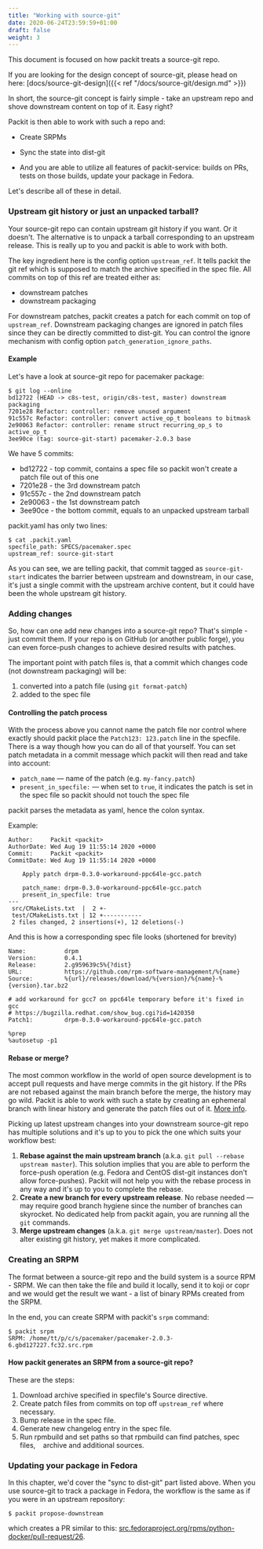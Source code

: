 ```yaml
---
title: "Working with source-git"
date: 2020-06-24T23:59:59+01:00
draft: false
weight: 3
---
```

This document is focused on how packit treats a source-git repo.

If you are looking for the design concept of source-git, please head on here:
[docs/source-git-design]({{< ref "/docs/source-git/design.md" >}})

In short, the source-git concept is fairly simple - take an upstream repo and shove
downstream content on top of it. Easy right?

Packit is then able to work with such a repo and:

* Create SRPMs

* Sync the state into dist-git

* And you are able to utilize all features of packit-service: builds on PRs,
  tests on those builds, update your package in Fedora.

Let's describe all of these in detail.


### Upstream git history or just an unpacked tarball?

Your source-git repo can contain upstream git history if you want. Or it
doesn't. The alternative is to unpack a tarball corresponding to an upstream
release. This is really up to you and packit is able to work with both.

The key ingredient here is the config option `upstream_ref`. It tells packit
the git ref which is supposed to match the archive specified in the spec file.
All commits on top of this ref are treated either as:

* downstream patches
* downstream packaging

For downstream patches, packit creates a patch for each commit on top of
`upstream_ref`. Downstream packaging changes are ignored in patch files since
they can be directly committed to dist-git. You can control the ignore
mechanism with config option `patch_generation_ignore_paths`.


#### Example

Let's have a look at source-git repo for pacemaker package:
```
$ git log --online
bd12722 (HEAD -> c8s-test, origin/c8s-test, master) downstream packaging
7201e28 Refactor: controller: remove unused argument
91c557c Refactor: controller: convert active_op_t booleans to bitmask
2e90063 Refactor: controller: rename struct recurring_op_s to active_op_t
3ee90ce (tag: source-git-start) pacemaker-2.0.3 base
```

We have 5 commits:
* bd12722 - top commit, contains a spec file so packit won't create a patch file out of this one
* 7201e28 - the 3rd downstream patch
* 91c557c - the 2nd downstream patch
* 2e90063 - the 1st downstream patch
* 3ee90ce - the bottom commit, equals to an unpacked upstream tarball

packit.yaml has only two lines:
```
$ cat .packit.yaml
specfile_path: SPECS/pacemaker.spec
upstream_ref: source-git-start
```

As you can see, we are telling packit, that commit tagged as `source-git-start`
indicates the barrier between upstream and downstream, in our case, it's just a
single commit with the upstream archive content, but it could have been the
whole upstream git history.


### Adding changes

So, how can one add new changes into a source-git repo? That's simple - just
commit them. If your repo is on GitHub (or another public forge), you can even
force-push changes to achieve desired results with patches.

The important point with patch files is, that a commit which changes code (not
downstream packaging) will be:
1. converted into a patch file (using `git format-patch`)
2. added to the spec file


#### Controlling the patch process

With the process above you cannot name the patch file nor control where exactly
should packit place the `Patch123: 123.patch` line in the specfile. There is a
way though how you can do all of that yourself. You can set patch metadata in a
commit message which packit will then read and take into account:
* `patch_name` — name of the patch (e.g. `my-fancy.patch`)
* `present_in_specfile:` — when set to `true`, it indicates the patch is set in
  the spec file so packit should not touch the spec file

packit parses the metadata as yaml, hence the colon syntax.

Example:
```
Author:     Packit <packit>
AuthorDate: Wed Aug 19 11:55:14 2020 +0000
Commit:     Packit <packit>
CommitDate: Wed Aug 19 11:55:14 2020 +0000

    Apply patch drpm-0.3.0-workaround-ppc64le-gcc.patch

    patch_name: drpm-0.3.0-workaround-ppc64le-gcc.patch
    present_in_specfile: true
---
 src/CMakeLists.txt  |  2 +-
 test/CMakeLists.txt | 12 +-----------
 2 files changed, 2 insertions(+), 12 deletions(-)
```

And this is how a corresponding spec file looks (shortened for brevity)
```
Name:           drpm
Version:        0.4.1
Release:        2.g959639c5%{?dist}
URL:            https://github.com/rpm-software-management/%{name}
Source:         %{url}/releases/download/%{version}/%{name}-%{version}.tar.bz2

# add workaround for gcc7 on ppc64le temporary before it's fixed in gcc
# https://bugzilla.redhat.com/show_bug.cgi?id=1420350
Patch1:         drpm-0.3.0-workaround-ppc64le-gcc.patch

%prep
%autosetup -p1
```


#### Rebase or merge?

The most common workflow in the world of open source development is to accept
pull requests and have merge commits in the git history. If the PRs are not
rebased against the main branch before the merge, the history may go wild.
Packit is able to work with such a state by creating an ephemeral branch with
linear history and generate the patch files out of it. [More
info](https://github.com/packit/packit/pull/766).

Picking up latest upstream changes into your downstream source-git repo has
multiple solutions and it's up to you to pick the one which suits your workflow
best:

1. **Rebase against the main upstream branch** (a.k.a. `git pull --rebase
   upstream master`). This solution implies that you are able to perform the
   force-push operation (e.g. Fedora and CentOS dist-git instances don't allow
   force-pushes). Packit will not help you with the rebase process in any way
   and it's up to you to complete the rebase.
2. **Create a new branch for every upstream release**. No rebase needed — may
   require good branch hygiene since the number of branches can skyrocket. No
   dedicated help from packit again, you are running all the `git` commands.
3. **Merge upstream changes** (a.k.a. `git merge upstream/master`). Does not
   alter existing git history, yet makes it more complicated.


### Creating an SRPM

The format between a source-git repo and the build system is a source RPM - 
SRPM. We can then take the file and build it locally, send it to koji or copr
and we would get the result we want - a list of binary RPMs created from the
SRPM.

In the end, you can create SRPM with packit's `srpm` command:
```
$ packit srpm
SRPM: /home/tt/p/c/s/pacemaker/pacemaker-2.0.3-6.gbd127227.fc32.src.rpm
```

#### How packit generates an SRPM from a source-git repo?

These are the steps:

1. Download archive specified in specfile's Source directive.
2. Create patch files from commits on top off `upstream_ref` where necessary.
3. Bump release in the spec file.
4. Generate new changelog entry in the spec file.
5. Run rpmbuild and set paths so that rpmbuild can find patches, spec files,
   archive and additional sources.


### Updating your package in Fedora

In this chapter, we'd cover the "sync to dist-git" part listed above. When you
use source-git to track a package in Fedora, the workflow is the same as if you
were in an upstream repository:
```
$ packit propose-downstream
```

which creates a PR similar to this: [src.fedoraproject.org/rpms/python-docker/pull-request/26](https://src.fedoraproject.org/rpms/python-docker/pull-request/26).
